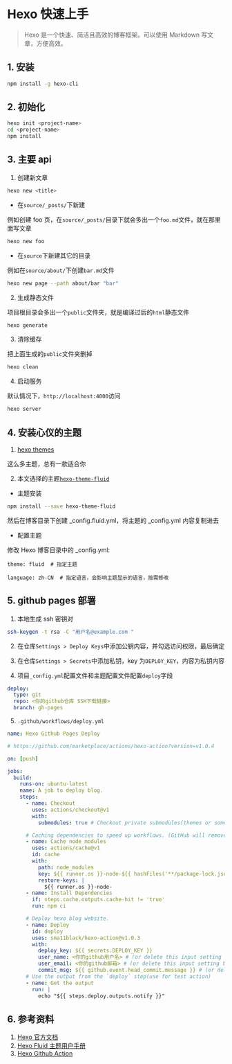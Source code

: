 # Hexo 快速上手

> Hexo 是一个快速、简洁且高效的博客框架。可以使用 Markdown 写文章，方便高效。

## 1. 安装

```bash
npm install -g hexo-cli
```

## 2. 初始化

```bash
hexo init <project-name>
cd <project-name>
npm install
```

## 3. 主要 api

1. 创建新文章

```bash
hexo new <title>
```

- 在`source/_posts/`下新建

例如创建 foo 页，在`source/_posts/`目录下就会多出一个`foo.md`文件，就在那里面写文章

```bash
hexo new foo
```

- 在`source`下新建其它的目录

例如在`source/about/`下创建`bar.md`文件

```bash
hexo new page --path about/bar "bar"
```

2. 生成静态文件

项目根目录会多出一个`public`文件夹，就是编译过后的`html`静态文件

```bash
hexo generate
```

3. 清除缓存

把上面生成的`public`文件夹删掉

```bash
hexo clean
```

4. 启动服务

默认情况下，`http://localhost:4000`访问

```bash
hexo server
```

## 4. 安装心仪的主题

1. [hexo themes](https://hexo.io/themes/)

这么多主题，总有一款适合你

2. 本文选择的主题[`hexo-theme-fluid`](https://github.com/fluid-dev/hexo-theme-fluid)

- 主题安装

```bash
npm install --save hexo-theme-fluid
```

然后在博客目录下创建 \_config.fluid.yml，将主题的 \_config.yml 内容复制进去

- 配置主题

修改 Hexo 博客目录中的 \_config.yml:

```
theme: fluid  # 指定主题

language: zh-CN  # 指定语言，会影响主题显示的语言，按需修改
```

## 5. github pages 部署

1. 本地生成 ssh 密钥对

```bash
ssh-keygen -t rsa -C "用户名@example.com "
```

2. 在仓库`Settings > Deploy Keys`中添加公钥内容，并勾选访问权限，最后确定

3. 在仓库`Settings > Secrets`中添加私钥，key 为`DEPLOY_KEY`，内容为私钥内容

4. 项目`_config.yml`配置文件和主题配置文件配置`deploy`字段

```yml
deploy:
  type: git
  repo: <你的github仓库 SSH下载链接>
  branch: gh-pages
```

5. `.github/workflows/deploy.yml`

```yml
name: Hexo Github Pages Deploy

# https://github.com/marketplace/actions/hexo-action?version=v1.0.4

on: [push]

jobs:
  build:
    runs-on: ubuntu-latest
    name: A job to deploy blog.
    steps:
      - name: Checkout
        uses: actions/checkout@v1
        with:
          submodules: true # Checkout private submodules(themes or something else).

      # Caching dependencies to speed up workflows. (GitHub will remove any cache entries that have not been accessed in over 7 days.)
      - name: Cache node modules
        uses: actions/cache@v1
        id: cache
        with:
          path: node_modules
          key: ${{ runner.os }}-node-${{ hashFiles('**/package-lock.json') }}
          restore-keys: |
            ${{ runner.os }}-node-
      - name: Install Dependencies
        if: steps.cache.outputs.cache-hit != 'true'
        run: npm ci

      # Deploy hexo blog website.
      - name: Deploy
        id: deploy
        uses: sma11black/hexo-action@v1.0.3
        with:
          deploy_key: ${{ secrets.DEPLOY_KEY }}
          user_name: <你的github用户名> # (or delete this input setting to use bot account)
          user_email: <你的github邮箱> # (or delete this input setting to use bot account)
          commit_msg: ${{ github.event.head_commit.message }} # (or delete this input setting to use hexo default settings)
      # Use the output from the `deploy` step(use for test action)
      - name: Get the output
        run: |
          echo "${{ steps.deploy.outputs.notify }}"
```

## 6. 参考资料

1. [Hexo 官方文档](https://hexo.io/zh-cn/docs)
2. [Hexo Fluid 主题用户手册](https://hexo.fluid-dev.com/docs/guide)
3. [Hexo Github Action](https://github.com/marketplace/actions/hexo-action?version=v1.0.4)

